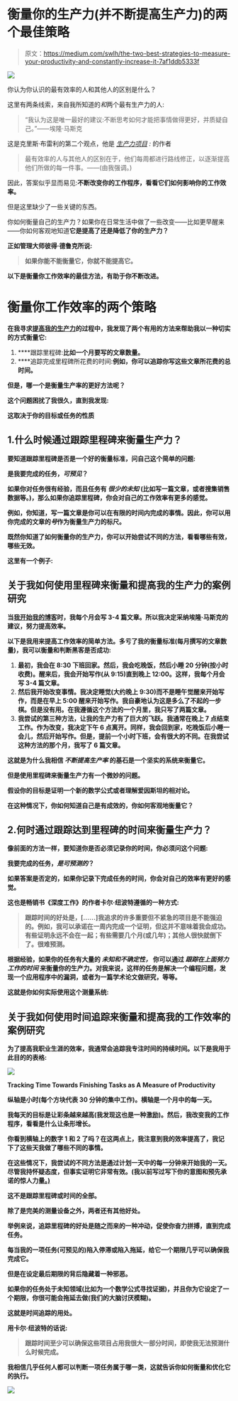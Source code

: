 # 衡量你的生产力(并不断提高生产力)的两个最佳策略

> 原文：<https://medium.com/swlh/the-two-best-strategies-to-measure-your-productivity-and-constantly-increase-it-7af1ddb5333f>

![](img/bca5cf2631d84b25add584c5dc6331d4.png)

你认为你认识的最有效率的人和其他人的区别是什么？

这里有两条线索，来自我所知道的*和*两个最有生产力的人:

> “我认为这是唯一最好的建议:不断思考如何才能把事情做得更好，并质疑自己。”——埃隆·马斯克

这是克里斯·布雷利的第二个观点，他是 [*生产力项目*](https://alifeofproductivity.com/the-productivity-project/) *:* 的作者

> 最有效率的人与其他人的区别在于，他们每周都进行路线修正，以逐渐提高他们所做的每一件事。——(由我强调。)

因此，答案似乎显而易见:**不断改变你的工作程序，看看它们如何影响你的工作效率。**

但是这里缺少了一些关键的东西。

你如何衡量自己的生产力？如果你在日常生活中做了一些改变——比如更早醒来——你如何客观地知道**它是提高了还是降低了你的生产力？**

**正如管理大师彼得·德鲁克所说:**

> ****如果你能**不能**衡量它，你就不能提高它**。**

**以下是衡量你工作效率的最佳方法，有助于你不断改进。**

# **衡量你工作效率的两个策略**

**在我寻求[提高我的生产力](https://livelikepros.com/massive-productivity/)的过程中，我发现了两个有用的方法来帮助我以一种切实的方式衡量它:**

1.  ****跟踪里程碑:**比如一个月要写的文章数量。**
2.  ****追踪完成里程碑所花费的时间:**例如，你可以追踪你写这些文章所花费的总时间。**

**但是，哪一个是衡量生产率的更好方法呢？**

**这个问题困扰了我很久，直到我发现:**

**这取决于你的目标或任务的性质**

## **1.什么时候通过跟踪里程碑来衡量生产力？**

**要知道跟踪里程碑是否是一个好的衡量标准，问自己这个简单的问题:**

****是我要完成的任务，*可预见*？****

**如果你对任务很有经验，而且任务有 ***很少的未知*** (比如写一篇文章，或者搜集销售数据等。)，那么如果你追踪里程碑，你会对自己的工作效率有更多的感觉。**

**例如，你知道，写一篇文章是你可以在有限的时间内完成的事情。因此，**你可以用你完成的文章的*号*作为衡量生产力的标尺。****

**既然你知道了如何衡量你的生产力，你可以开始尝试不同的方法，看看哪些有效，哪些无效。**

**这里有一个例子:**

## **关于我如何使用里程碑来衡量和提高我的生产力的案例研究**

**当[我开始我的博客](https://livelikepros.com)时，我每个月会写 3-4 篇文章。所以我决定采纳埃隆·马斯克的建议，努力提高效率。**

**以下是我用来提高工作效率的简单方法。多亏了我的衡量标准(每月撰写的文章数量)，我可以衡量和判断黑客是否成功:**

1.  **最初，我会在 8:30 下班回家。然后，我会吃晚饭，然后小睡 20 分钟(按小时收费)。醒来后，我会开始写作(从 9:15)直到晚上 12:00。这样，我每个月会写 3-4 篇文章。**
2.  **然后我开始改变事情。我决定睡觉(大约晚上 9:30)而不是睡午觉醒来开始写作，而是在早上 5:00 醒来开始写作。我自豪地认为这是多么了不起的一步棋。但是没有用。在我遵循这个方法的一个月里，我只写了两篇文章。**
3.  **我尝试的第三种方法，让我的生产力有了巨大的飞跃。我通常在晚上 7 点结束工作。作为改变，我决定下午 6 点离开。同样，我会回到家，吃晚饭后小睡一会儿，然后开始写作。但是，提前一个小时下班，会有很大的不同。在我尝试这种方法的那个月，我写了 6 篇文章。**

**这就是为什么我相信 ***不断提高生产率*** 的基石是一个坚实的系统来衡量它。**

**但是使用里程碑来衡量生产力有一个微妙的问题。**

**假设你的目标是证明一个新的数学公式或者理解爱因斯坦的相对论。**

**在这种情况下，你如何知道自己是有成效的，你如何客观地衡量它？**

## **2.何时通过跟踪达到里程碑的时间来衡量生产力？**

**像前面的方法一样，要知道你是否必须记录你的时间，你必须问这个问题:**

****我要完成的任务，*是可预测的*？****

**如果答案是否定的，如果你记录下完成任务的时间，你会对自己的效率有更好的感觉。**

**这也是畅销书《深度工作》的作者卡尔·纽波特遵循的一种方式:**

> **跟踪时间的好处是，[……]我追求的许多重要但不紧急的项目是不能强迫的。例如，我可以承诺在一周内完成一个证明，但这并不意味着我会成功。有些证明永远不会在一起；有些需要几个月(或几年)；其他人很快就倒下了。很难预测。**

**根据经验，如果你的任务有大量的 ***未知和不确定性，*** 你可以通过 ***跟踪在上面努力工作的时间*** 来衡量你的生产力。对我来说，这样的任务是解决一个编程问题，发现一个应用程序中的漏洞，或者为一篇学术论文做研究，等等。**

**这就是你如何实际使用这个测量系统:**

## **关于我如何使用时间追踪来衡量和提高我的工作效率的案例研究**

**为了提高我职业生涯的效率，我通常会追踪我专注时间的持续时间。以下是我用于此目的的表格:**

**![](img/51093bce93035c690ce95e392c1b3743.png)**

**Tracking Time Towards Finishing Tasks as A Measure of Productivity**

**纵轴是小时(每个方块代表 30 分钟的集中工作)。横轴是一个月中的每一天。**

**我每天的目标是让彩条越来越高(我发现这也是一种激励)。然后，我改变我的工作程序，看看是什么让条形增长。**

**你看到横轴上的数字 1 和 2 了吗？在这两点上，我注意到我的效率提高了，我记下了这些天我做了哪些不同的事情。**

**在这些情况下，我尝试的不同方法是通过计划一天中的每一分钟来开始我的一天。尽管我持怀疑态度，但事实证明它非常有效。(我以前写过写下你的意图和预先承诺的惊人力量[。)](https://livelikepros.com/willpower-technique-that-works-100-times/)**

**这不是跟踪里程碑或时间的全部。**

**除了是完美的测量设备之外，两者还有其他好处。**

**举例来说，追踪里程碑的好处是随之而来的一种冲动，促使你奋力拼搏，直到完成任务。**

**每当我的一项任务(可预见的)陷入停滞或陷入拖延，给它一个期限几乎可以确保我完成它。**

**但是在设定最后期限的背后隐藏着一种邪恶。**

**如果你的任务处于未知领域(比如为一个数学公式寻找证据)，并且你为它设定了一个期限，你很可能会拖延去做(我们的大脑讨厌模糊)。**

**这就是时间追踪的用处。**

**用卡尔·纽波特的话说:**

> **跟踪时间至少可以确保这些项目占用我很大一部分时间，即使我无法预测什么时候完成。**

**我相信几乎任何人都可以判断一项任务属于哪一类，这就告诉你如何衡量和优化它的执行。**

**[![](img/5b56d4aa3c32fd68fef30ea043e41dbc.png)](https://twitter.com/AAfianian)**